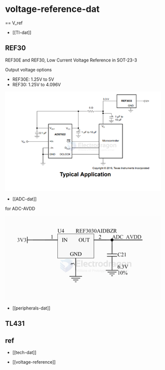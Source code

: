 
# voltage-reference-dat

== V_ref 


- [[TI-dat]]

## REF30

REF30E and REF30, Low Current Voltage Reference in SOT-23-3

Output voltage options
- REF30E: 1.25V to 5V
- REF30: 1.25V to 4.096V


![](2025-10-08-14-52-29.png)

- [[ADC-dat]]

for ADC-AVDD 

![](2025-10-08-15-54-45.png)


- [[peripherals-dat]]





## TL431




## ref 

- [[tech-dat]] 

- [[voltage-reference]]